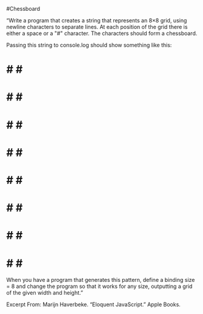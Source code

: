 #Chessboard

“Write a program that creates a string that represents an 8×8 grid, using newline characters to separate lines. At each position of the grid there is either a space or a "#" character. The characters should form a chessboard.

Passing this string to console.log should show something like this:

 # # # #
 
# # # # 

 # # # #
# # # # 
 # # # #
# # # # 
 # # # #
# # # #
When you have a program that generates this pattern, define a binding size = 8 and change the program so that it works for any size, outputting a grid of the given width and height.”

Excerpt From: Marijn Haverbeke. “Eloquent JavaScript.” Apple Books. 